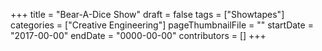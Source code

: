 +++
title = "Bear-A-Dice Show"
draft = false
tags = ["Showtapes"]
categories = ["Creative Engineering"]
pageThumbnailFile = ""
startDate = "2017-00-00"
endDate = "0000-00-00"
contributors = []
+++
